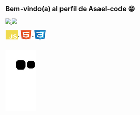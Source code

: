 ## Bem-vindo(a) al perfil de Asael-code 😁

 <div>
   <a href="https://github.com/Asael-code">
   <img height="180em" src="https://github-readme-stats.vercel.app/api?username=Asael-code&show_icons=true&theme=tokyonight&include_all_commits=true&count_private=true"/>
   <img height="180em" src="https://github-readme-stats.vercel.app/api/top-langs/?username=Asael-code&layout=compact&langs_count=6&theme=tokyonight"/>

</div>
<div style="display: inline_block"><br>
  <img align="center" alt="Js" height="30" width="40" src="https://raw.githubusercontent.com/devicons/devicon/master/icons/javascript/javascript-plain.svg ">
  <img align="center" alt="HTML" height="30" width="40" src="https://raw.githubusercontent.com/devicons/devicon/master/icons/html5/html5-original.svg ">
  <img align="center" alt="CSS" height="30" width="40" src="https://raw.githubusercontent.com/devicons/devicon/master/icons/css3/css3-original.svg ">
</div>
 
 <br>
 
 
<div>
 
  ![Animación de serpiente](https://github.com/Asael-code/Asael-code/blob/output/github-contribution-grid-snake.svg)

</div>

